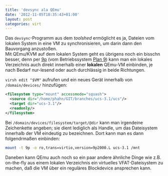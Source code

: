 ```yaml
---
title: 'devsync ala QEmu'
date: '2012-11-05T18:35:43+01:00'
layout: post
categories: virt
---
```


Das `devsync`-Programm aus dem *toolshed* ermöglicht es ja, Dateien vom lokalen System in eine VM zu synchronisieren, um darin dann den Bauvorgang anzustoßen.  
Mit QEmu/KVM auf dem lokalen System geht es übrigens noch ein bisschn besser, denn per [9p](http://wiki.qemu.org/Documentation/9psetup) (vom Betriebssystem [Plan 9](http://de.wikipedia.org/wiki/Plan_9_%28Betriebssystem%29)) kann man ein lokales Verzeichnis auch direkt innerhalb einer **lokalen** QEmu-VM einbinden, je nach Bedarf nur-lesend oder auch durchlässig in beide Richtungen.

`virsh edit "$VM"` aufrufen und ein neues Gerät innerhalb von `/domain/devices/` hinzufügen:

```xml
<filesystem type="mount" accessmode="squash">
  <source dir="/home/phahn/GIT/branches/ucs-3.1/ucs"/>
  <target dir="ucs-3.1"/>
  <readonly/>
</filesystem>
```

Bei `/domain/devices/filesystem/target/@dir` kann man irgendeine Zeichenkette angeben; sie dient lediglich als Handle, um das Dateisystem innerhalb der VM eindeutig zu bezeichnen. Dort kann man es dann folgendrmaßen einbinden:

```bash
mount -t 9p -o ro,trans=virtio,version=9p2000.L ucs-3.1 /mnt
```

Daneben kann QEmu auch noch so ein paar andere ähnliche Dinge wie z.B. on-the-fly aus einem lokalen Verzeichnis ein virtuelles VFAT-Dateisystem zu machen, daß die VM über ein reguläres Blockdevice ansprechen kann.

